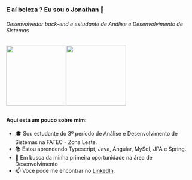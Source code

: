 ### E aí beleza ? Eu sou o Jonathan 👋


<div>
  <H6>Desenvolvedor back-end e estudante de Análise e Desenvolvimento de Sistemas</h6>
  <a href="https://github.com/JonathanAlvesNogueira" style="display: flex;">
  <img height="160em" src="https://github-readme-stats.vercel.app/api?username=JonathanAlvesNogueira&show_icons=true&theme=dark" />
  <img height="160em" src="https://github-readme-stats.vercel.app/api/top-langs/?username=JonathanAlvesNogueira&layout=compact&theme=dark" />
</a>

</div>

##
#### Aqui está um pouco sobre mim:

- 🎓 Sou estudante do 3º período de Análise e Desenvolvimento de Sistemas na FATEC - Zona Leste.
- 📚 Estou aprendendo Typescript, Java, Angular, MySql, JPA e Spring.
- 🔎 Em busca da minha primeira oportunidade na área de Desenvolvimento
- 📫 Você pode me encontrar no [LinkedIn](https://www.linkedin.com/in/jonathanalvesnogueira/).

##


